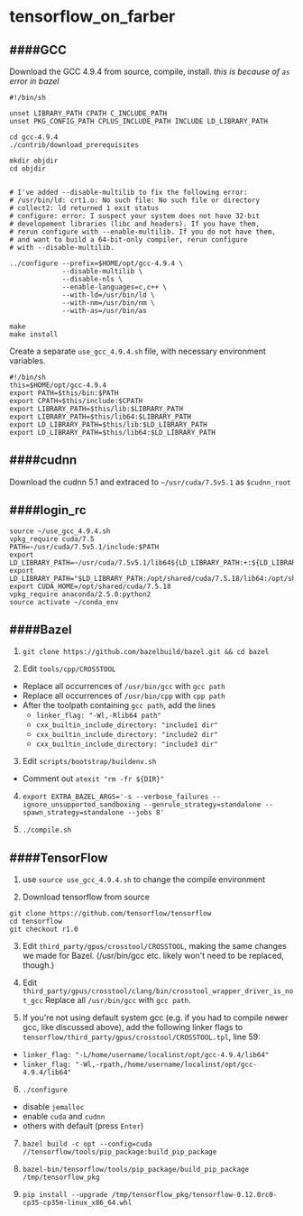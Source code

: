 # tensorflow_on_farber

####GCC
--------------
Download the GCC 4.9.4 from source, compile, install.
_this is because of `as` error in bazel_

```
#!/bin/sh

unset LIBRARY_PATH CPATH C_INCLUDE_PATH 
unset PKG_CONFIG_PATH CPLUS_INCLUDE_PATH INCLUDE LD_LIBRARY_PATH

cd gcc-4.9.4
./contrib/download_prerequisites

mkdir objdir
cd objdir


# I've added --disable-multilib to fix the following error:
# /usr/bin/ld: crt1.o: No such file: No such file or directory
# collect2: ld returned 1 exit status
# configure: error: I suspect your system does not have 32-bit 
# developement libraries (libc and headers). If you have them,
# rerun configure with --enable-multilib. If you do not have them, 
# and want to build a 64-bit-only compiler, rerun configure 
# with --disable-multilib.           

../configure --prefix=$HOME/opt/gcc-4.9.4 \
             --disable-multilib \
             --disable-nls \
             --enable-languages=c,c++ \
             --with-ld=/usr/bin/ld \
             --with-nm=/usr/bin/nm \
             --with-as=/usr/bin/as

make        
make install
```

Create a separate `use_gcc_4.9.4.sh` file, with necessary environment variables.
```
#!/bin/sh
this=$HOME/opt/gcc-4.9.4
export PATH=$this/bin:$PATH
export CPATH=$this/include:$CPATH
export LIBRARY_PATH=$this/lib:$LIBRARY_PATH
export LIBRARY_PATH=$this/lib64:$LIBRARY_PATH
export LD_LIBRARY_PATH=$this/lib:$LD_LIBRARY_PATH
export LD_LIBRARY_PATH=$this/lib64:$LD_LIBRARY_PATH
```

####cudnn
------------

Download the cudnn 5.1 and extraced to `~/usr/cuda/7.5v5.1` as `$cudnn_root`

####login_rc
-----------------
```
source ~/use_gcc_4.9.4.sh
vpkg_require cuda/7.5
PATH=~/usr/cuda/7.5v5.1/include:$PATH
export LD_LIBRARY_PATH=~/usr/cuda/7.5v5.1/lib64${LD_LIBRARY_PATH:+:${LD_LIBRARY_PATH}}
export LD_LIBRARY_PATH="$LD_LIBRARY_PATH:/opt/shared/cuda/7.5.18/lib64:/opt/shared/cuda/7.5.18/extras/CUPTI/lib64"
export CUDA_HOME=/opt/shared/cuda/7.5.18
vpkg_require anaconda/2.5.0:python2
source activate ~/conda_env
```


####Bazel
------------

1. `git clone https://github.com/bazelbuild/bazel.git && cd bazel`

2. Edit `tools/cpp/CROSSTOOL`
  * Replace all occurrences of `/usr/bin/gcc` with `gcc path`
  * Replace all occurrences of `/usr/bin/cpp` with `cpp path`
  * After the toolpath containing `gcc path`, add the lines
    * `linker_flag: "-Wl,-Rlib64 path"`
    * `cxx_builtin_include_directory: "include1 dir"`
    * `cxx_builtin_include_directory: "include2 dir"`
    * `cxx_builtin_include_directory: "include3 dir"`

3. Edit `scripts/bootstrap/buildenv.sh`
  * Comment out `atexit "rm -fr ${DIR}"`
  
4. `export EXTRA_BAZEL_ARGS='-s --verbose_failures --ignore_unsupported_sandboxing --genrule_strategy=standalone --spawn_strategy=standalone --jobs 8'`

5. `./compile.sh`


####TensorFlow
----------------

1. use `source use_gcc_4.9.4.sh` to change the compile environment 

2. Download tensorflow from source 
 ```
 git clone https://github.com/tensorflow/tensorflow
 cd tensorflow
 git checkout r1.0
 ```

3. Edit `third_party/gpus/crosstool/CROSSTOOL`, making the same changes we made for Bazel. (/usr/bin/gcc etc. likely won't need to be replaced, though.)

4. Edit `third_party/gpus/crosstool/clang/bin/crosstool_wrapper_driver_is_not_gcc` Replace all `/usr/bin/gcc` with `gcc path`.

5. If you're not using default system gcc (e.g. if you had to compile newer gcc, like discussed above), add the following linker flags to `tensorflow/third_party/gpus/crosstool/CROSSTOOL.tpl`, line 59:
  * `linker_flag: "-L/home/username/localinst/opt/gcc-4.9.4/lib64"`
  * `linker_flag: "-Wl,-rpath,/home/username/localinst/opt/gcc-4.9.4/lib64"`
  
6. `./configure`
 * disable `jemalloc`
 * enable `cuda` and `cudnn`
 * others with default (press `Enter`)
 
7. `bazel build -c opt --config=cuda //tensorflow/tools/pip_package:build_pip_package`

8. `bazel-bin/tensorflow/tools/pip_package/build_pip_package /tmp/tensorflow_pkg`
    
9. `pip install --upgrade /tmp/tensorflow_pkg/tensorflow-0.12.0rc0-cp35-cp35m-linux_x86_64.whl`
